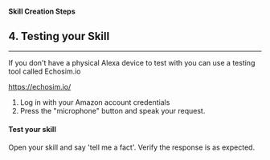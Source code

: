 #### Skill Creation Steps
## 4. Testing your Skill <a id="title"></a>
<hr />

If you don't have a physical Alexa device to test with you can use a testing tool called Echosim.io

https://echosim.io/

1. Log in with your Amazon account credentials
1. Press the "microphone" button and speak your request.


#### Test your skill

Open your skill and say 'tell me a fact'.  Verify the response is as expected.
